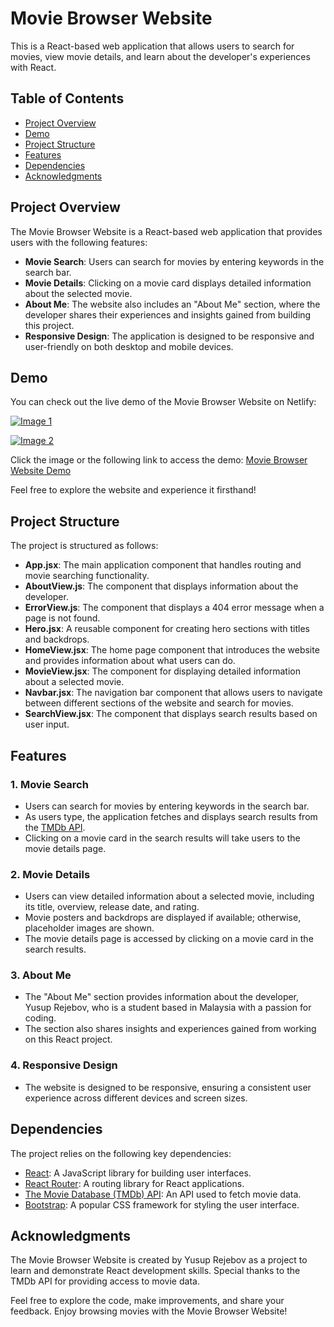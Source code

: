 # Movie Browser Website

This is a React-based web application that allows users to search for movies, view movie details, and learn about the developer's experiences with React.

## Table of Contents

- [Project Overview](#project-overview)
- [Demo](#demo)
- [Project Structure](#project-structure)
- [Features](#features)
- [Dependencies](#dependencies)
- [Acknowledgments](#acknowledgments)

## Project Overview

The Movie Browser Website is a React-based web application that provides users with the following features:

- **Movie Search**: Users can search for movies by entering keywords in the search bar.
- **Movie Details**: Clicking on a movie card displays detailed information about the selected movie.
- **About Me**: The website also includes an "About Me" section, where the developer shares their experiences and insights gained from building this project.
- **Responsive Design**: The application is designed to be responsive and user-friendly on both desktop and mobile devices.

## Demo

You can check out the live demo of the Movie Browser Website on Netlify:

[![Image 1](https://github.com/yusup-rd/moviebrowser/assets/71926209/c3217c7c-5e9c-449c-95ff-722c3ba72b44)](https://react-moviebrowser.netlify.app/)

[![Image 2](https://github.com/yusup-rd/moviebrowser/assets/71926209/4544d234-ffa6-45d5-a09c-5d8ec98a3d76)](https://react-moviebrowser.netlify.app/)

Click the image or the following link to access the demo: [Movie Browser Website Demo](https://react-moviebrowser.netlify.app/)

Feel free to explore the website and experience it firsthand!

## Project Structure

The project is structured as follows:

- **App.jsx**: The main application component that handles routing and movie searching functionality.
- **AboutView.js**: The component that displays information about the developer.
- **ErrorView.js**: The component that displays a 404 error message when a page is not found.
- **Hero.jsx**: A reusable component for creating hero sections with titles and backdrops.
- **HomeView.jsx**: The home page component that introduces the website and provides information about what users can do.
- **MovieView.jsx**: The component for displaying detailed information about a selected movie.
- **Navbar.jsx**: The navigation bar component that allows users to navigate between different sections of the website and search for movies.
- **SearchView.jsx**: The component that displays search results based on user input.

## Features

### 1. Movie Search

- Users can search for movies by entering keywords in the search bar.
- As users type, the application fetches and displays search results from the [TMDb API](https://www.themoviedb.org/documentation/api).
- Clicking on a movie card in the search results will take users to the movie details page.

### 2. Movie Details

- Users can view detailed information about a selected movie, including its title, overview, release date, and rating.
- Movie posters and backdrops are displayed if available; otherwise, placeholder images are shown.
- The movie details page is accessed by clicking on a movie card in the search results.

### 3. About Me

- The "About Me" section provides information about the developer, Yusup Rejebov, who is a student based in Malaysia with a passion for coding.
- The section also shares insights and experiences gained from working on this React project.

### 4. Responsive Design

- The website is designed to be responsive, ensuring a consistent user experience across different devices and screen sizes.

## Dependencies

The project relies on the following key dependencies:

- [React](https://reactjs.org/): A JavaScript library for building user interfaces.
- [React Router](https://reactrouter.com/): A routing library for React applications.
- [The Movie Database (TMDb) API](https://www.themoviedb.org/documentation/api): An API used to fetch movie data.
- [Bootstrap](https://getbootstrap.com/): A popular CSS framework for styling the user interface.

## Acknowledgments

The Movie Browser Website is created by Yusup Rejebov as a project to learn and demonstrate React development skills. Special thanks to the TMDb API for providing access to movie data.

Feel free to explore the code, make improvements, and share your feedback. Enjoy browsing movies with the Movie Browser Website!
